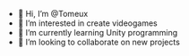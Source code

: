 - 👋 Hi, I’m @Tomeux
- 👀 I’m interested in create videogames
- 🌱 I’m currently learning Unity programming
- 💞️ I’m looking to collaborate on new projects

<!---
Tomeux/Tomeux is a ✨ special ✨ repository because its `README.md` (this file) appears on your GitHub profile.
You can click the Preview link to take a look at your changes.
--->

